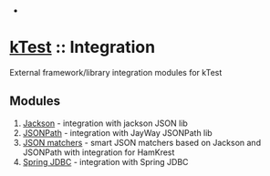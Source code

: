 +
# [kTest](../README.md) :: Integration

External framework/library integration modules for kTest

## Modules

1. [Jackson](jackson.md) - integration with jackson JSON lib
2. [JSONPath](jsonpath.md) - integration with JayWay JSONPath lib
3. [JSON matchers](json-matcher.md) - smart JSON matchers based on Jackson and JSONPath with integration for HamKrest
4. [Spring JDBC](spring-jdbc.md) - integration with Spring JDBC
